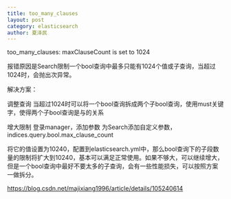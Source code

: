 ```yaml
---
title: too_many_clauses
layout: post
category: elasticsearch
author: 夏泽民
---
```

 too_many_clauses: maxClauseCount is set to 1024
 
 报错原因是Search限制一个bool查询中最多只能有1024个值或子查询，当超过1024时，会抛出次异常。
<!-- more -->
解决方案：

调整查询
当超过1024时可以将一个bool查询拆成两个子bool查询，使用must关键字，使得两个子bool查询是与的关系

增大限制
登录manager，添加参数
为Search添加自定义参数，indices.query.bool.max_clause_count

将它的值设置为10240，配置到elasticsearch.yml中，那么bool查询下的子段数量的限制将扩大到10240，基本可以满足正常使用。如果不够大，可以继续增大，但是一个bool查询中最好不要太多的子查询，会有一些性能损失，可以按照方案一做拆分。

https://blog.csdn.net/majixiang1996/article/details/105240614
